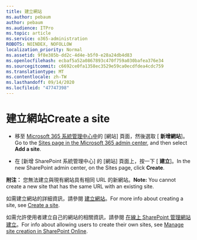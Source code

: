 ```yaml
---
title: 建立網站
ms.author: pebaum
author: pebaum
ms.audience: ITPro
ms.topic: article
ms.service: o365-administration
ROBOTS: NOINDEX, NOFOLLOW
localization_priority: Normal
ms.assetid: 9f8e385b-dd2c-4d4e-b5f0-e28a24db4d83
ms.openlocfilehash: ecbaf5a52a0867893c470f759a030bafea376e34
ms.sourcegitcommit: c6692ce0fa1358ec3529e59ca0ecdfdea4cdc759
ms.translationtype: MT
ms.contentlocale: zh-TW
ms.lasthandoff: 09/14/2020
ms.locfileid: "47747398"
---
```

# <a name="create-a-site"></a><span data-ttu-id="94e9a-102">建立網站</span><span class="sxs-lookup"><span data-stu-id="94e9a-102">Create a site</span></span>

- <span data-ttu-id="94e9a-103">移至 [Microsoft 365 系統管理中心中](https://portal.office.com/adminportal/home#/SitesList)的 [網站] 頁面，然後選取 [ **新增網站**]。</span><span class="sxs-lookup"><span data-stu-id="94e9a-103">Go to the [Sites page in the Microsoft 365 admin center](https://portal.office.com/adminportal/home#/SitesList), and then select **Add a site**.</span></span> 
    
- <span data-ttu-id="94e9a-104">在 [新增 SharePoint 系統管理中心] 的 [網站] 頁面上，按一下 [ **建立**]。</span><span class="sxs-lookup"><span data-stu-id="94e9a-104">In the new SharePoint admin center, on the Sites page, click **Create**.</span></span> 
    
<span data-ttu-id="94e9a-105">**附注：** 您無法建立與現有網站具有相同 URL 的新網站。</span><span class="sxs-lookup"><span data-stu-id="94e9a-105">**Note:** You cannot create a new site that has the same URL with an existing site.</span></span> 
  
<span data-ttu-id="94e9a-106">如需建立網站的詳細資訊，請參閱 [建立網站](https://go.microsoft.com/fwlink/?linkid=866295)。</span><span class="sxs-lookup"><span data-stu-id="94e9a-106">For more info about creating a site, see [Create a site](https://go.microsoft.com/fwlink/?linkid=866295).</span></span>
  
<span data-ttu-id="94e9a-107">如需允許使用者建立自己的網站的相關資訊，請參閱 [在線上 SharePoint 管理網站建立](https://go.microsoft.com/fwlink/?linkid=866296)。</span><span class="sxs-lookup"><span data-stu-id="94e9a-107">For info about allowing users to create their own sites, see [Manage site creation in SharePoint Online](https://go.microsoft.com/fwlink/?linkid=866296).</span></span>
  

